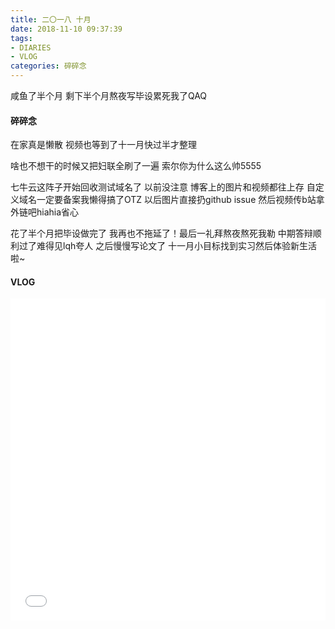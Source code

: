 ```yaml
---
title: 二〇一八 十月
date: 2018-11-10 09:37:39
tags: 
- DIARIES
- VLOG
categories: 碎碎念
---
```

咸鱼了半个月
剩下半个月熬夜写毕设累死我了QAQ
<!--more-->
#### 碎碎念

在家真是懒散
视频也等到了十一月快过半才整理

啥也不想干的时候又把妇联全刷了一遍
索尔你为什么这么帅5555

七牛云这阵子开始回收测试域名了
以前没注意
博客上的图片和视频都往上存
自定义域名一定要备案我懒得搞了OTZ
以后图片直接扔github issue
然后视频传b站拿外链吧hiahia省心

花了半个月把毕设做完了
我再也不拖延了！最后一礼拜熬夜熬死我勒
中期答辩顺利过了难得见lqh夸人
之后慢慢写论文了
十一月小目标找到实习然后体验新生活啦~

#### VLOG

<iframe src="//player.bilibili.com/player.html?aid=35652201&cid=62528239&page=1" scrolling="no" border="0" frameborder="no" framespacing="0" allowfullscreen="true" width="100%" height="515"> </iframe>
